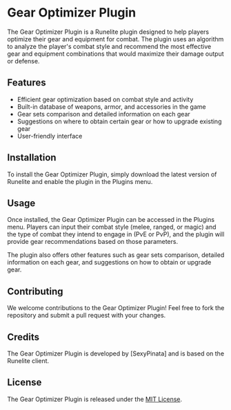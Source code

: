 # Gear Optimizer Plugin

The Gear Optimizer Plugin is a Runelite plugin designed to help players optimize their gear and equipment for combat. The plugin uses an algorithm to analyze the player's combat style and recommend the most effective gear and equipment combinations that would maximize their damage output or defense.

## Features

- Efficient gear optimization based on combat style and activity
- Built-in database of weapons, armor, and accessories in the game
- Gear sets comparison and detailed information on each gear
- Suggestions on where to obtain certain gear or how to upgrade existing gear
- User-friendly interface

## Installation

To install the Gear Optimizer Plugin, simply download the latest version of Runelite and enable the plugin in the Plugins menu.

## Usage

Once installed, the Gear Optimizer Plugin can be accessed in the Plugins menu. Players can input their combat style (melee, ranged, or magic) and the type of combat they intend to engage in (PvE or PvP), and the plugin will provide gear recommendations based on those parameters.

The plugin also offers other features such as gear sets comparison, detailed information on each gear, and suggestions on how to obtain or upgrade gear.

## Contributing

We welcome contributions to the Gear Optimizer Plugin! Feel free to fork the repository and submit a pull request with your changes.

## Credits

The Gear Optimizer Plugin is developed by [SexyPinata] and is based on the Runelite client.

## License

The Gear Optimizer Plugin is released under the [MIT License](https://opensource.org/licenses/MIT).

